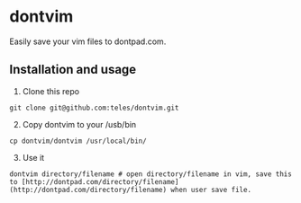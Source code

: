 # dontvim

Easily save your vim files to dontpad.com.

## Installation and usage

1. Clone this repo

```
git clone git@github.com:teles/dontvim.git
```

2. Copy dontvim to your /usb/bin

```
cp dontvim/dontvim /usr/local/bin/
```

3. Use it

```
dontvim directory/filename # open directory/filename in vim, save this to [http://dontpad.com/directory/filename](http://dontpad.com/directory/filename) when user save file.
```




